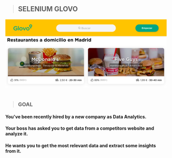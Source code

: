 #

>## **SELENIUM GLOVO**


#####  ![aquí había una imagen de un Glovo](Glovo.png)
# 

>### **GOAL**


#### You've been recently hired by a new company as Data Analytics. 
#### Your boss has asked you to get data from a competitors website and analyze it.

#### He wants you to get the most relevant data and extract some insights from it.